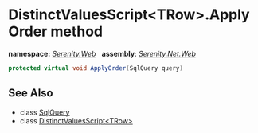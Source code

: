 # DistinctValuesScript&lt;TRow&gt;.ApplyOrder method
**namespace:** *[Serenity.Web](../../README.md#serenity.web-namespace)*   **assembly**: *[Serenity.Net.Web](../../README.md)*

```csharp
protected virtual void ApplyOrder(SqlQuery query)
```

## See Also

* class [SqlQuery](../Serenity.Net.Data/../../Serenity.Data/SqlQuery.md)
* class [DistinctValuesScript&lt;TRow&gt;](../DistinctValuesScript-1.md)
